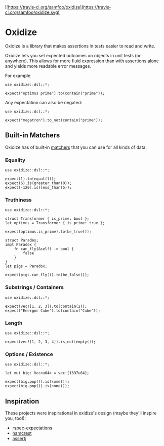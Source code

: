![https://travis-ci.org/samfoo/oxidize](https://travis-ci.org/samfoo/oxidize.svg)

# Oxidize

Oxidize is a library that makes assertions in tests easier to read and write.

Oxidize lets you set expected outcomes on objects in unit tests (or anywhere).
This allows for more fluid expression than with assertions alone and yields
more readable error messages.

For example:

    use oxidize::dsl::*;

    expect("optimus prime").to(contain("prime"));

Any expectation can also be negated:

    use oxidize::dsl::*;

    expect("megatron").to_not(contain("prime"));

## Built-in Matchers

Oxidize has of built-in
[matchers](http://samfoo.github.io/oxidize/matchers/index.html) that you can
use for all kinds of data.

### Equality

    use oxidize::dsl::*;

    expect(1).to(equal(1));
    expect(6).is(greater_than(0));
    expect(-120).is(less_than(5));

### Truthiness

    use oxidize::dsl::*;

    struct Transformer { is_prime: bool };
    let optimus = Transformer { is_prime: true };

    expect(optimus.is_prime).to(be_true());

    struct Paradox;
    impl Paradox {
        fn can_fly(&self) -> bool {
            false
        }
    }
    let pigs = Paradox;

    expect(pigs.can_fly()).to(be_false());

### Substrings / Containers

    use oxidize::dsl::*;

    expect(vec![1, 2, 3]).to(contain(2));
    expect("Energon Cube").to(contain("Cube"));

### Length

    use oxidize::dsl::*;

    expect(vec![1, 2, 3, 4]).is_not(empty());

### Options / Existence

    use oxidize::dsl::*;

    let mut big: Vec<u64> = vec![1337u64];

    expect(big.pop()).is(some());
    expect(big.pop()).is(none());

## Inspiration

These projects were inspirational in oxidize's design (maybe they'll inspire
you, too!):

* [rspec-expectations](https://github.com/rspec/rspec-expectations/)
* [hamcrest](http://hamcrest.org/)
* [assertj](https://joel-costigliola.github.io/assertj/)
